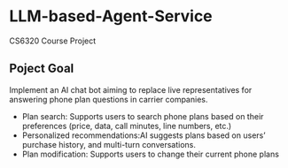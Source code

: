# LLM-based-Agent-Service
CS6320 Course Project

## Poject Goal
Implement an AI chat bot aiming to replace live representatives for answering phone plan
questions in carrier companies.
- Plan search: Supports users to search phone plans based on their preferences (price, data, call minutes, line numbers, etc.)
- Personalized recommendations:AI suggests plans based on users’ purchase history, and multi-turn conversations.
- Plan modification: Supports users to change their current phone plans